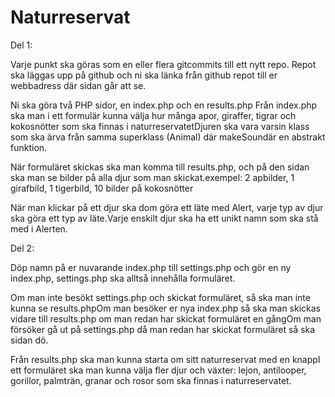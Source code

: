 # Naturreservat

Del 1: 

Varje punkt ska göras som en eller flera gitcommits till ett nytt repo. Repot ska läggas upp på github och ni ska länka från github repot till er webbadress där sidan går att se.

Ni ska göra två PHP sidor, en index.php och en results.php Från index.php ska man i ett formulär kunna välja hur många apor, giraffer, tigrar och kokosnötter som ska finnas i naturreservatetDjuren ska vara varsin klass som ska ärva från samma superklass (Animal) där makeSoundär en abstrakt funktion.

När formuläret skickas ska man komma till results.php, och på den sidan ska man se bilder på alla djur som man skickat.exempel: 2 apbilder, 1 girafbild, 1 tigerbild, 10 bilder på kokosnötter

När man klickar på ett djur ska dom göra ett läte med Alert, varje typ av djur ska göra ett typ av läte.Varje enskilt djur ska ha ett unikt namn som ska stå med i Alerten.

Del 2: 

Döp namn på er nuvarande index.php till settings.php och gör en ny index.php, settings.php ska alltså innehålla formuläret.

Om man inte besökt settings.php och skickat formuläret, så ska man inte kunna se results.phpOm man besöker er nya index.php så ska man skickas vidare till results.php om man redan har skickat formuläret en gångOm man försöker gå ut på settings.php då man redan har skickat formuläret så ska sidan dö.

Från results.php ska man kunna starta om sitt naturreservat med en knappI ett formuläret ska man kunna välja fler djur och växter: lejon, antilooper, gorillor, palmträn, granar och rosor som ska finnas i naturreservatet.